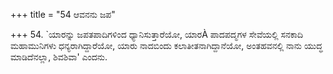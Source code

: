 +++
title = "54 ಆವನನು ಜಪ"

+++
54. `ಯಾರನ್ನು ಜಪತಪಾದಿಗಳಿಂದ ಧ್ಯಾನಿಸುತ್ತಾರೆಯೋ, ಯಾರÀ ಪಾದಪದ್ಮಗಳ ಸೇವೆಯಲ್ಲಿ  ಸನಕಾದಿ ಮಹಾಮುನಿಗಳು ಧನ್ಯರಾಗಿದ್ದಾರೆಯೋ, ಯಾರು ನಾದಬಿಂದು ಕಲಾತೀತನಾಗಿದ್ದಾನೆಯೋ, ಅಂತಹವನಲ್ಲಿ  ನಾನು ಯುದ್ಧ ಮಾಡಿದೆನಲ್ಲಾ, ಶಿವಶಿವಾ' ಎಂದನು.